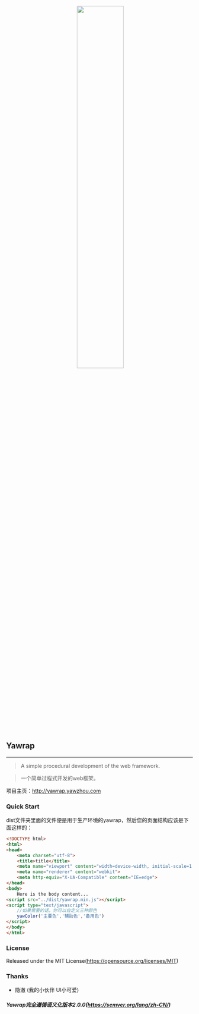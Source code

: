 <p align="center">
  <a href="http://yawrap.yawzhou.com"><img src="http://img.yawzhou.com/yawrap.png" width="50%"/></a>
</p>

## Yawrap
---
> A simple procedural development of the web framework.

> 一个简单过程式开发的web框架。

项目主页：http://yawrap.yawzhou.com

### Quick Start
dist文件夹里面的文件便是用于生产环境的yawrap，然后您的页面结构应该是下面这样的：

```html
<!DOCTYPE html>
<html>
<head>
	<meta charset="utf-8">
	<title>title</title>
	<meta name="viewport" content="width=device-width, initial-scale=1.0, user-scalable=0, minimum-scale=1.0, maximum-scale=1.0">
	<meta name="renderer" content="webkit">
	<meta http-equiv="X-UA-Compatible" content="IE=edge">
</head>
<body>
    Here is the body content...
<script src="../dist/yawrap.min.js"></script>
<script type="text/javascript">
    //如果需要的话，你可以自定义三种颜色
    yawColor('主要色','辅助色','备用色')
</script>
</body>
</html>
```

### License
Released under the MIT License(https://opensource.org/licenses/MIT)

### Thanks
* 隐澈 (我的小伙伴 UI小可爱)

##### Yawrap完全遵循语义化版本2.0.0(https://semver.org/lang/zh-CN/)
